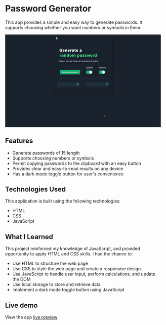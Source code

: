 # Password Generator
 This app provides a simple and easy way to generate passwords. It supports choosing whether you want numbers or symbols in them.

![Password Generator](./PasswordGenerator.gif)

## Features

- Generate passwords of 15 length
- Supports choosing numbers or symbols
- Permit copying passwords to the clipboard with an easy button
- Provides clear and easy-to-read results on any device
- Has a dark mode toggle button for user's convenience

## Technologies Used

This application is built using the following technologies:

- HTML
- CSS
- JavaScript

## What I Learned

This project reinforced my knowledge of JavaScript, and provided opportunity to apply HTML and CSS skills. I had the chance to:

- Use HTML to structure the web page
- Use CSS to style the web page and create a responsive design
- Use JavaScript to handle user input, perform calculations, and update the DOM
- Use local storage to store and retrieve data
- Implement a dark mode toggle button using JavaScript

## Live demo

View the app [live preview](https://wfpasswordgenerator.netlify.app/)
